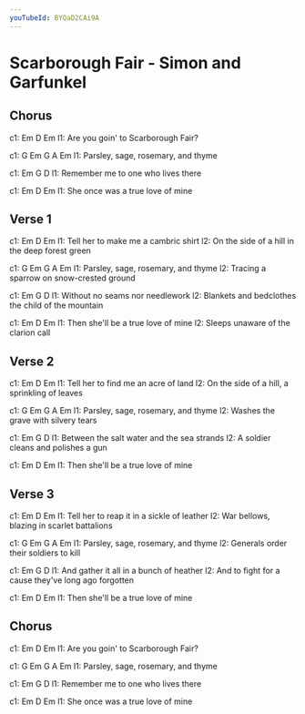 ```yaml
---
youTubeId: BYQaD2CAi9A
---
```


# Scarborough Fair - Simon and Garfunkel

## Chorus
c1: Em               D           Em
l1: Are you goin' to Scarborough Fair?

c1: G        Em        G A       Em
l1: Parsley, sage, rosemary, and thyme

c1: Em       G                   D
l1: Remember me to one who lives there

c1: Em       D                  Em
l1: She once was a true love of mine

## Verse 1
c1: Em                         D         Em
l1: Tell her to make me a      cambric   shirt
l2:                     On the side of a hill in the deep forest green

c1: G        Em        G A       Em
l1: Parsley, sage, rosemary, and thyme
l2:                              Tracing a sparrow on snow-crested ground

c1: Em         G               D
l1: Without no seams nor needlework
l2:                      Blankets and bedclothes the child of the mountain

c1: Em          D                 Em
l1: Then she'll be a true love of mine
l2:                               Sleeps unaware of the clarion call

## Verse 2
c1: Em                         D         Em
l1: Tell her to find me an     acre of   land
l2:                     On the side of a hill, a sprinkling of leaves

c1: G        Em        G A       Em
l1: Parsley, sage, rosemary, and thyme
l2:                              Washes the grave with silvery tears

c1: Em               G                 D
l1: Between the salt water and the sea strands
l2:                                    A soldier cleans and polishes a gun

c1: Em          D                 Em
l1: Then she'll be a true love of mine

## Verse 3
c1: Em                       D            Em
l1: Tell her to reap it in a sickle of    leather
l2:                          War bellows, blazing in scarlet battalions

c1: G        Em        G A       Em
l1: Parsley, sage, rosemary, and thyme
l2:                              Generals order their soldiers to kill

c1:     Em        G                      D
l1: And gather it all in  a  bunch of    heather
l2:                   And to fight for a cause they've long ago forgotten

c1: Em          D                 Em
l1: Then she'll be a true love of mine

## Chorus
c1: Em               D           Em
l1: Are you goin' to Scarborough Fair?

c1: G        Em        G A       Em
l1: Parsley, sage, rosemary, and thyme

c1: Em       G                   D
l1: Remember me to one who lives there

c1: Em       D                  Em
l1: She once was a true love of mine
